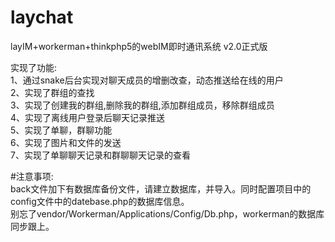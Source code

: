 # laychat
layIM+workerman+thinkphp5的webIM即时通讯系统 v2.0正式版  

实现了功能:  
1、通过snake后台实现对聊天成员的增删改查，动态推送给在线的用户    
2、实现了群组的查找  
3、实现了创建我的群组,删除我的群组,添加群组成员，移除群组成员  
4、实现了离线用户登录后聊天记录推送  
5、实现了单聊，群聊功能  
6、实现了图片和文件的发送  
7、实现了单聊聊天记录和群聊聊天记录的查看  

#注意事项:  
back文件加下有数据库备份文件，请建立数据库，并导入。同时配置项目中的config文件中的datebase.php的数据库信息。  
别忘了vendor/Workerman/Applications/Config/Db.php，workerman的数据库同步跟上。


